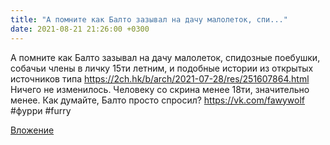 ```yaml
---
title: "А помните как Балто зазывал на дачу малолеток, спи..."
date: 2021-08-21 21:26:00 +0300
---
```


А помните как Балто зазывал на дачу малолеток, спидозные поебушки, собачьи члены в личку 15ти летним, и подобные истории из открытых источников типа https://2ch.hk/b/arch/2021-07-28/res/251607864.html
Ничего не изменилось. Человеку со скрина менее 18ти, значительно менее. Как думайте, Балто просто спросил?
https://vk.com/fawywolf
#фурри #furry

[Вложение](/assets/vk_photos/4/X24hvFHR5L4.jpg)
